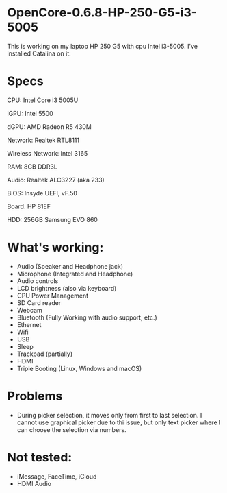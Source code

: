 # OpenCore-0.6.8-HP-250-G5-i3-5005
 This is working on my laptop HP 250 G5 with cpu Intel i3-5005. 
 I've installed Catalina on it.



# Specs
CPU: Intel Core i3 5005U

iGPU: Intel 5500

dGPU: AMD Radeon R5 430M

Network: Realtek RTL8111

Wireless Network: Intel 3165

RAM: 8GB DDR3L

Audio: Realtek ALC3227 (aka 233)

BIOS: Insyde UEFI, vF.50

Board: HP 81EF

HDD: 256GB Samsung EVO 860



# What's working:
* Audio (Speaker and Headphone jack)
* Microphone (Integrated and Headphone)
* Audio controls
* LCD brightness (also via keyboard)
* CPU Power Management
* SD Card reader
* Webcam
* Bluetooth (Fully Working with audio support, etc.)
* Ethernet
* Wifi
* USB
* Sleep
* Trackpad (partially)
* HDMI
* Triple Booting (Linux, Windows and macOS)


 

# Problems
* During picker selection, it moves only from first to last selection. I cannot use graphical picker due to thi issue, but only text picker where I can choose the selection via numbers.
 

# Not tested:
* iMessage, FaceTime, iCloud
* HDMI Audio
